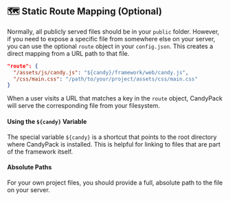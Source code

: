 ## 🗺️ Static Route Mapping (Optional)

Normally, all publicly served files should be in your `public` folder. However, if you need to expose a specific file from somewhere else on your server, you can use the optional `route` object in your `config.json`. This creates a direct mapping from a URL path to that file.

```json
"route": {
  "/assets/js/candy.js": "${candy}/framework/web/candy.js",
  "/css/main.css": "/path/to/your/project/assets/css/main.css"
}
```

When a user visits a URL that matches a key in the `route` object, CandyPack will serve the corresponding file from your filesystem.

#### Using the `${candy}` Variable

The special variable `${candy}` is a shortcut that points to the root directory where CandyPack is installed. This is helpful for linking to files that are part of the framework itself.

#### Absolute Paths

For your own project files, you should provide a full, absolute path to the file on your server.
